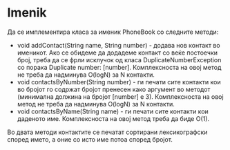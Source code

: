 # Imenik

Да се имплементира класа за именик PhoneBook со следните методи:

* void addContact(String name, String number) - додава нов контакт во именикот. Ако се обидеме да додадеме контакт со веќе постоечки број, треба да се фрли исклучок од класа DuplicateNumberException со порака Duplicate number: [number]. Комплексноста на овој метод не треба да надминува O(logN) за N контакти.
* void contactsByNumber(String number) - ги печати сите контакти кои во бројот го содржат бројот пренесен како аргумент во методот (минимална должина на бројот [number] е 3). Комплексноста на овој метод не треба да надминува O(logN) за N контакти.
* void contactsByName(String name) - ги печати сите контакти кои даденото име. Комплексноста на овој метод треба да биде O(1).

Во двата методи контактите се печатат сортирани лексикографски според името, а оние со исто име потоа според бројот.
